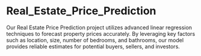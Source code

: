 # Real_Estate_Price_Prediction
Our Real Estate Price Prediction project utilizes advanced linear regression techniques to forecast property prices accurately. 
By leveraging key factors such as location, size, number of bedrooms, and bathrooms, our model provides reliable estimates for potential buyers, sellers, and investors. 
